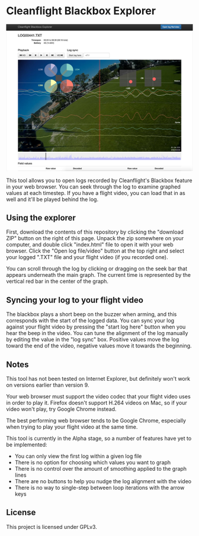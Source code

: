 # Cleanflight Blackbox Explorer

![Main explorer interface](screenshots/main-interface.jpg)

This tool allows you to open logs recorded by Cleanflight's Blackbox feature in your web browser. You can seek through
the log to examine graphed values at each timestep. If you have a flight video, you can load that in as well and it'll
be played behind the log.

## Using the explorer

First, download the contents of this repository by clicking the "download ZIP" button on the right of this page. Unpack
the zip somewhere on your computer, and double click "index.html" file to open it with your web browser. Click the
"Open log file/video" button at the top right and select your logged ".TXT" file and your flight video (if you recorded 
one).

You can scroll through the log by clicking or dragging on the seek bar that appears underneath the main graph. The 
current time is represented by the vertical red bar in the center of the graph.

## Syncing your log to your flight video

The blackbox plays a short beep on the buzzer when arming, and this corresponds with the start of the logged data.
You can sync your log against your flight video by pressing the "start log here" button when you hear the beep in the
video. You can tune the alignment of the log manually by editing the value in the "log sync" box. Positive values
move the log toward the end of the video, negative values move it towards the beginning.

## Notes

This tool has not been tested on Internet Explorer, but definitely won't work on versions earlier than version 9.

Your web browser must support the video codec that your flight video uses in order to play it. Firefox doesn't support
H.264 videos on Mac, so if your video won't play, try Google Chrome instead.

The best performing web browser tends to be Google Chrome, especially when trying to play your flight video at the same
time.

This tool is currently in the Alpha stage, so a number of features have yet to be implemented:

- You can only view the first log within a given log file 
- There is no option for choosing which values you want to graph
- There is no control over the amount of smoothing applied to the graph lines
- There are no buttons to help you nudge the log alignment with the video
- There is no way to single-step between loop iterations with the arrow keys

## License

This project is licensed under GPLv3.